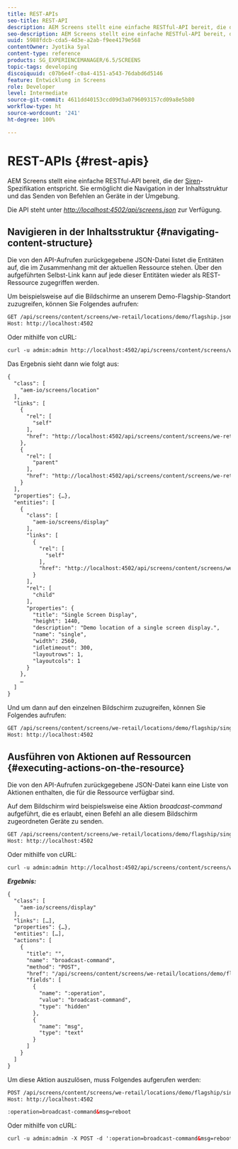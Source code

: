 ```yaml
---
title: REST-APIs
seo-title: REST-API
description: AEM Screens stellt eine einfache RESTful-API bereit, die der Siren-Spezifikation entspricht. Auf dieser Seite erfahren Sie, wie Sie in der Inhaltsstruktur navigieren und Befehle an Geräte in der Umgebung senden können.
seo-description: AEM Screens stellt eine einfache RESTful-API bereit, die der Siren-Spezifikation entspricht. Auf dieser Seite erfahren Sie, wie Sie in der Inhaltsstruktur navigieren und Befehle an Geräte in der Umgebung senden können.
uuid: 5988fdcb-cda5-4d3e-a2ab-f9ee4179e568
contentOwner: Jyotika Syal
content-type: reference
products: SG_EXPERIENCEMANAGER/6.5/SCREENS
topic-tags: developing
discoiquuid: c07b6e4f-c0a4-4151-a543-76dabd6d5146
feature: Entwicklung in Screens
role: Developer
level: Intermediate
source-git-commit: 4611dd40153ccd09d3a0796093157cd09a8e5b80
workflow-type: ht
source-wordcount: '241'
ht-degree: 100%

---
```



# REST-APIs {#rest-apis}

AEM Screens stellt eine einfache RESTful-API bereit, die der [Siren](https://github.com/kevinswiber/siren)-Spezifikation entspricht. Sie ermöglicht die Navigation in der Inhaltsstruktur und das Senden von Befehlen an Geräte in der Umgebung.

Die API steht unter [*http://localhost:4502/api/screens.json*](http://localhost:4502/api/screens.json) zur Verfügung.

## Navigieren in der Inhaltsstruktur {#navigating-content-structure}

Die von den API-Aufrufen zurückgegebene JSON-Datei listet die Entitäten auf, die im Zusammenhang mit der aktuellen Ressource stehen. Über den aufgeführten Selbst-Link kann auf jede dieser Entitäten wieder als REST-Ressource zugegriffen werden.

Um beispielsweise auf die Bildschirme an unserem Demo-Flagship-Standort zuzugreifen, können Sie Folgendes aufrufen:

```xml
GET /api/screens/content/screens/we-retail/locations/demo/flagship.json HTTP/1.1
Host: http://localhost:4502
```

Oder mithilfe von cURL:

```xml
curl -u admin:admin http://localhost:4502/api/screens/content/screens/we-retail/locations/demo/flagship.json
```

Das Ergebnis sieht dann wie folgt aus:

```xml
{
  "class": [
    "aem-io/screens/location"
  ],
  "links": [
    {
      "rel": [
        "self"
      ],
      "href": "http://localhost:4502/api/screens/content/screens/we-retail/locations/demo/flagship.json"
    },
    {
      "rel": [
        "parent"
      ],
      "href": "http://localhost:4502/api/screens/content/screens/we-retail/locations/demo.json"
    }
  ],
  "properties": {…},
  "entities": [
    {
      "class": [
        "aem-io/screens/display"
      ],
      "links": [
        {
          "rel": [
            "self"
          ],
          "href": "http://localhost:4502/api/screens/content/screens/we-retail/locations/demo/flagship/single.json"
        }
      ],
      "rel": [
        "child"
      ],
      "properties": {
        "title": "Single Screen Display",
        "height": 1440,
        "description": "Demo location of a single screen display.",
        "name": "single",
        "width": 2560,
        "idletimeout": 300,
        "layoutrows": 1,
        "layoutcols": 1
      }
    },
    …
  ]
}
```

Und um dann auf den einzelnen Bildschirm zuzugreifen, können Sie Folgendes aufrufen:

```xml
GET /api/screens/content/screens/we-retail/locations/demo/flagship/single.json HTTP/1.1
Host: http://localhost:4502
```

## Ausführen von Aktionen auf Ressourcen {#executing-actions-on-the-resource}

Die von den API-Aufrufen zurückgegebene JSON-Datei kann eine Liste von Aktionen enthalten, die für die Ressource verfügbar sind.

Auf dem Bildschirm wird beispielsweise eine Aktion *broadcast-command* aufgeführt, die es erlaubt, einen Befehl an alle diesem Bildschirm zugeordneten Geräte zu senden.

```xml
GET /api/screens/content/screens/we-retail/locations/demo/flagship/single.json HTTP/1.1
Host: http://localhost:4502
```

Oder mithilfe von cURL:

```xml
curl -u admin:admin http://localhost:4502/api/screens/content/screens/we-retail/locations/demo/flagship/single.json
```

***Ergebnis:***

```xml
{
  "class": [
    "aem-io/screens/display"
  ],
  "links": […],
  "properties": {…},
  "entities": […],
  "actions": [
    {
      "title": "",
      "name": "broadcast-command",
      "method": "POST",
      "href": "/api/screens/content/screens/we-retail/locations/demo/flagship/single",
      "fields": [
        {
          "name": ":operation",
          "value": "broadcast-command",
          "type": "hidden"
        },
        {
          "name": "msg",
          "type": "text"
        }
      ]
    }
  ]
}
```

Um diese Aktion auszulösen, muss Folgendes aufgerufen werden:

```xml
POST /api/screens/content/screens/we-retail/locations/demo/flagship/single.json HTTP/1.1
Host: http://localhost:4502

:operation=broadcast-command&msg=reboot
```

Oder mithilfe von cURL:

```xml
curl -u admin:admin -X POST -d ':operation=broadcast-command&msg=reboot' http://localhost:4502/api/screens/content/screens/we-retail/locations/demo/flagship/single.json
```


